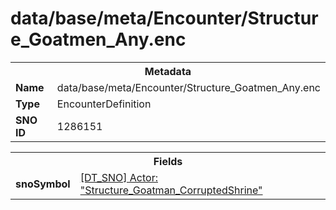 <h1>data/base/meta/Encounter/Structure_Goatmen_Any.enc</h1><table><tr><th colspan="100%">Metadata</th></tr><tr><td><b>Name</b></td><td>data/base/meta/Encounter/Structure_Goatmen_Any.enc</td></tr><tr><td><b>Type</b></td><td>EncounterDefinition</td></tr><tr><td><b>SNO ID</b></td><td>1286151</td></tr></table>

<table><tr><th colspan="100%">Fields</th></tr><tr><td><b>snoSymbol</b></td><td><a href="..\Actor\Structure_Goatman_CorruptedShrine.acr">[DT_SNO] Actor: "Structure_Goatman_CorruptedShrine"</a></td></tr></table>


